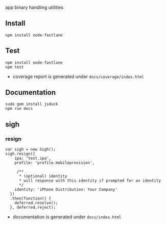 app binary handling utilities

## Install

    npm install node-fastlane


## Test

    npm install node-fastlane
    npm test
    
* coverage report is generated under `docs/coverage/index.html`

## Documentation

    sudo gem install jsduck
    npm run docs


## sigh

### resign

    var sigh = new Sigh();
    sigh.resign({
        ipa: 'test.ipa',
        profile: 'profile.mobileprovision',
        
         /**
          * (optional) identity
          * will response with this identity if prompted for an identity
          */
        identity: 'iPhone Distribution: Your Company'
      })
      .then(function() {
        deferred.resolve();
      }, deferred.reject);


* documentation is generated under `docs/index.html`